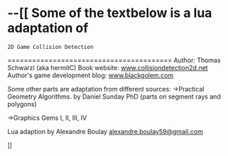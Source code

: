--[[
Some of the textbelow is a lua adaptation of
========================================
    2D Game Collision Detection
========================================
Author: Thomas Schwarzl (aka hermitC)
Book website: www.collisiondetection2d.net
Author's game development blog: www.blackgolem.com

Some other parts are adaptation from different sources:
->Practical Geometry Algorithms. by Daniel Sunday PhD
(parts on segment rays and polygons)

->Graphics Gems I, II, III, IV


Lua adaption by Alexandre Boulay
alexandre.boulay59@gmail.com

]]
